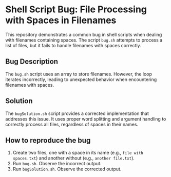 # Shell Script Bug: File Processing with Spaces in Filenames

This repository demonstrates a common bug in shell scripts when dealing with filenames containing spaces. The script `bug.sh` attempts to process a list of files, but it fails to handle filenames with spaces correctly.

## Bug Description

The `bug.sh` script uses an array to store filenames. However, the loop iterates incorrectly, leading to unexpected behavior when encountering filenames with spaces.

## Solution

The `bugSolution.sh` script provides a corrected implementation that addresses this issue. It uses proper word splitting and argument handling to correctly process all files, regardless of spaces in their names.

## How to reproduce the bug

1. Create two files, one with a space in its name (e.g., `file with spaces.txt`) and another without (e.g., `another file.txt`).
2. Run `bug.sh`. Observe the incorrect output.
3. Run `bugSolution.sh`. Observe the corrected output. 
